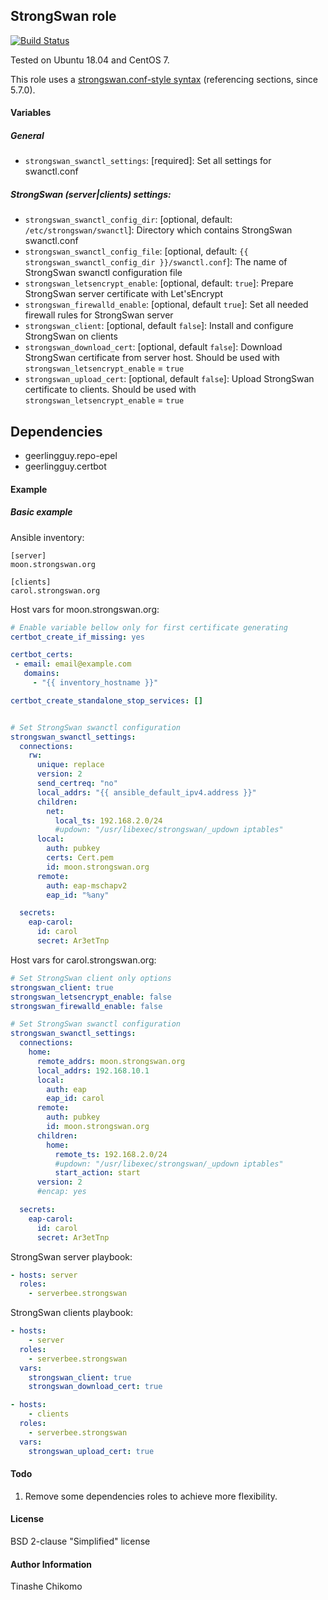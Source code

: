 ## StrongSwan role
[![Build Status](https://travis-ci.org/hybridadmin/ansible-role-strongswan-swanctl.svg?branch=master)](https://travis-ci.org/hybridadmin/ansible-role-strongswan-swanctl)

Tested on Ubuntu 18.04 and CentOS 7.

This role uses a [strongswan.conf-style syntax](https://wiki.strongswan.org/projects/strongswan/wiki/Swanctlconf) (referencing sections, since 5.7.0).

#### Variables

##### General

* `strongswan_swanctl_settings`: [required]: Set all settings for swanctl.conf

##### StrongSwan (server|clients) settings:

* `strongswan_swanctl_config_dir`: [optional, default: `/etc/strongswan/swanctl`]: Directory which contains StrongSwan swanctl.conf
* `strongswan_swanctl_config_file`: [optional, default: `{{ strongswan_swanctl_config_dir }}/swanctl.conf`]: The name of StrongSwan swanctl configuration file
* `strongswan_letsencrypt_enable`: [optional, default: `true`]: Prepare StrongSwan server certificate with Let'sEncrypt
* `strongswan_firewalld_enable`: [optional, default `true`]: Set all needed firewall rules for StrongSwan server
* `strongswan_client`: [optional, default `false`]: Install and configure StrongSwan on clients
* `strongswan_download_cert`: [optional, default `false`]: Download StrongSwan certificate from server host. Should be used with `strongswan_letsencrypt_enable` = `true`
* `strongswan_upload_cert`: [optional, default `false`]: Upload StrongSwan certificate to clients. Should be used with `strongswan_letsencrypt_enable` = `true`

## Dependencies

 - geerlingguy.repo-epel
 - geerlingguy.certbot

#### Example

##### Basic example

Ansible inventory:  

```
[server]
moon.strongswan.org

[clients]
carol.strongswan.org
```  

Host vars for moon.strongswan.org:

```yaml
# Enable variable bellow only for first certificate generating
certbot_create_if_missing: yes

certbot_certs:
 - email: email@example.com
   domains:
     - "{{ inventory_hostname }}"

certbot_create_standalone_stop_services: []


# Set StrongSwan swanctl configuration
strongswan_swanctl_settings:
  connections:
    rw:
      unique: replace
      version: 2
      send_certreq: "no"
      local_addrs: "{{ ansible_default_ipv4.address }}"
      children:
        net:
          local_ts: 192.168.2.0/24
          #updown: "/usr/libexec/strongswan/_updown iptables"
      local:
        auth: pubkey
        certs: Cert.pem
        id: moon.strongswan.org
      remote: 
        auth: eap-mschapv2
        eap_id: "%any"

  secrets:
    eap-carol:
      id: carol
      secret: Ar3etTnp
```  

Host vars for carol.strongswan.org:
```yaml
# Set StrongSwan client only options
strongswan_client: true
strongswan_letsencrypt_enable: false
strongswan_firewalld_enable: false

# Set StrongSwan swanctl configuration
strongswan_swanctl_settings:
  connections:
    home:
      remote_addrs: moon.strongswan.org
      local_addrs: 192.168.10.1
      local:
        auth: eap
        eap_id: carol
      remote:
        auth: pubkey
        id: moon.strongswan.org
      children:
        home:
          remote_ts: 192.168.2.0/24
          #updown: "/usr/libexec/strongswan/_updown iptables"
          start_action: start
      version: 2
      #encap: yes

  secrets:
    eap-carol:
      id: carol
      secret: Ar3etTnp
```

StrongSwan server playbook:

```yaml
- hosts: server
  roles:
    - serverbee.strongswan
```

StrongSwan clients playbook:

```yaml
- hosts:
    - server
  roles:
    - serverbee.strongswan
  vars:
    strongswan_client: true
    strongswan_download_cert: true

- hosts:
    - clients
  roles:
    - serverbee.strongswan
  vars:
    strongswan_upload_cert: true
```

#### Todo
1. Remove some dependencies roles to achieve more flexibility.

#### License

BSD 2-clause "Simplified" license

#### Author Information

Tinashe Chikomo
